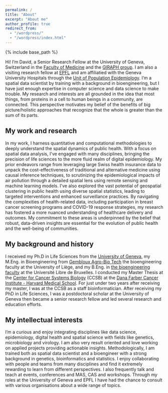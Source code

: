 ```yaml
---
permalink: /
title: "About"
excerpt: "About me"
author_profile: true
redirect_from: 
  - "/wordpress/"
  - "/wordpress/index.html"
---
```


{% include base_path %}

Hi! I’m David, a Senior Research Fellow at the University of Geneva, 
Switzerland in the [Faculty of Medicine](https://www.unige.ch/medecine/) 
and the [GIRAPH group](https://www.giraph.org/). 
I am also a visiting research fellow at [EPFL](https://www.epfl.ch/labs/lgb/geome/) 
and am affiliatied with the Geneva University Hospitals through 
the [Unit of Population Epidemiology](https://www.hug.ch/medecine-premier-recours/uep).
I’m a spatial data scientist by training with a background in bioengineering, 
but I have just enough expertise in computer science and data science to make trouble.
My research and interests are all grounded in the idea that most things, 
from proteins in a cell to human beings in a community, are connected. This perspective 
motivates my belief of the benefits of big picture/holistic approaches that recognize
that the whole is greater than the sum of its parts.



## My work and research
In my work, I harness quantitative and computational methodologies to deeply understand the spatial dynamics of public health. With a focus on spatial data analysis, I've engaged with many disciplines, bringing the precision of life sciences to the more fluid realm of digital epidemiology. My prior endeavors range from leveraging large Swiss health insurance data to unpack the cost-effectiveness of traditional and alternative medicine using causal inference techniques, to scrutinizing the epidemiological impacts of air pollution through a detailed spatial lens using remote sensing and machine learning models. I've also explored the vast potential of geospatial clustering in public health using diverse spatial statistics, leading to targeted interventions and enhanced surveillance practices. By navigating the complexities of health-related data, including participation in breast cancer screening programs and COVID-19 response strategies, my research has fostered a more nuanced understanding of healthcare delivery and outcomes. My commitment to these areas is underpinned by the belief that robust, data-driven insights are essential for the evolution of public health and the well-being of communities.


## My background and history
I received my Ph.D in Life Sciences from the [University of Geneva](https://lifesciencesphd.unige.ch/), my M.Eng. in Bioengineering from [Gembloux Agro-Bio Tech](https://www.gembloux.uliege.be/cms/c_4039827/en/gembloux-agro-bio-tech) the bioengineering faculty at the University of Liège, and my B.Eng. in [the bioengineering faculty](https://www.ulb.be/en/programme/ba-irbi-1) at the Université Libre de Bruxelles. I conducted my Master Thesis at the [Center for Cancer Systems Biology](https://ccsb.dana-farber.org/) (CCSB) at the [Dana Farber Cancer Institute - Harvard Medical School](https://www.dana-farber.org/). For just under two years after receiving my master, I was at the CCSB as a staff bioinformatician. After receiving my PhD in Life Sciences, I was a postdoctoral scholar at the University of Geneva then became a senior research fellow and led several research and education efforts.

## My intellectual interests
I’m a curious and enjoy integrating disciplines like data science, epidemiology, digital health and spatial science with fields like genetics, microbiology and virology. I am also very result oriented and love working on applied projects providing actionable insights. Methodologically, I am trained both as spatial data scientist and a bioengineer with a strong background in genetics, bioinformatics and statistics. I enjoy collaborating with people and teams from many disciplines and find it extremely rewarding to learn from different perspectives. I also frequently talk and teach at events, conferences and MAS, CAS and workshops. Through my roles at the University of Geneva and EPFL I have had the chance to consult with various organisations about a wide range of topics.

